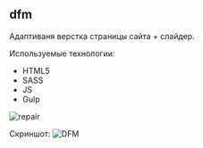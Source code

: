 ## dfm

Адаптиваня верстка страницы сайта + слайдер.

Используемые технологии:
* HTML5
* SASS
* JS
* Gulp


![repair](https://user-images.githubusercontent.com/50422809/139386886-9c43e54f-ef0b-45e2-a17b-aff90460cd4b.gif)

Скриншот:
![DFM](https://user-images.githubusercontent.com/50422809/139026030-03c09335-1333-4bdc-9ad0-fc98be41894a.png)
